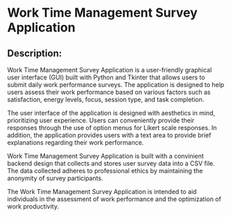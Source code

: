 # Work Time Management Survey Application

## Description: 
Work Time Management Survey Application is a user-friendly graphical user interface (GUI) built with Python and Tkinter that allows users to submit daily work performance surveys. The application is designed to help users assess their work performance based on various factors such as satisfaction, energy levels, focus, session type, and task completion.

The user interface of the application is designed with aesthetics in mind, prioritizing user experience. Users can conveniently provide their responses through the use of option menus for Likert scale responses. In addition, the application provides users with a text area to provide brief explanations regarding their work performance.

Work Time Management Survey Application is built with a convinient backend design that collects and stores user survey data into a CSV file. The data collected adheres to professional ethics by maintaining the anonymity of survey participants.

The Work Time Management Survey Application is intended to aid individuals in the assessment of work performance and the optimization of work productivity.